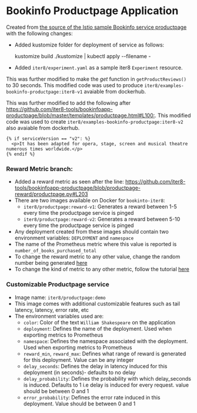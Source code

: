 # Bookinfo Productpage Application

Created from [the source of the Istio sample Bookinfo service productpage](https://github.com/istio/istio/tree/master/samples/bookinfo/src/productpage) with the following changes:

- Added kustomize folder for deployment of service as follows:

    kustomize build ./kustomize | kubectl apply --filename -

- Added `iter8/experiment.yaml` as a sample iter8 `Experiment` resource.

This was further modified to make the _get_ function in `getProductReviews()` to 30 seconds. This modified code was used to produce `iter8/examples-bookinfo-productpage:iter8-v1` avaiable from dockerhub.

This was further modified to add the following after <https://github.com/iter8-tools/bookinfoapp-productpage/blob/master/templates/productpage.html#L100:>.
This modified code was used to create `iter8/examples-bookinfo-productpage:iter8-v2` also avaiable from dockerhub.

    {% if serviceVersion == "v2": %}
      <p>It has been adapted for opera, stage, screen and musical theatre numerous times worldwide.</p>
    {% endif %}


### Reward Metric branch:
- Added a reward metric as seen after the line: <https://github.com/iter8-tools/bookinfoapp-productpage/blob/productpage-reward/productpage.py#L203>
- There are two images available on Docker for `bookinto-iter8`:
  - `iter8/productpage:reward-v1`: Generates a reward between 1-5 every time the productpage service is pinged
  - `iter8/productpage:reward-v2`: Generates a reward between 5-10 every time the productpage service is pinged
- Any deployment created from these images should contain two environment variables: `DEPLOYMENT` and `namespace`
- The name of the Prometheus metric where this value is reported is `number_of_books_purchased_total`
- To change the reward metric to any other value, change the random number being generated [here](https://github.com/iter8-tools/bookinfoapp-productpage/blob/productpage-reward/productpage.py#L214)
- To change the kind of metric to any other metric, follow the tutorial [here](https://github.com/iter8-tools/metrics-collection)


### Customizable Productpage service
- Image name: `iter8/productpage:demo`
- This image comes with additional customizable features such as tail latency, latency, error rate, etc
- The environment variables used are:
  - `color`: Color of the text `William Shakespeare` on the application
  - `deployment`: Defines the name of the deployment. Used when exporting metrics to Prometheus
  - `namespace`: Defines the namespace associated with the deployment. Used when exporting metrics to Prometheus
  - `reward_min`, `reward_max`: Defines what range of reward is generated for this deployment. Value can be any integer
  - `delay_seconds`: Defines the delay in latency induced for this deployment (in seconds)- defaults to no delay
  - `delay_probability`: Defines the probability with which delay_seconds is induced. Defaults to 1 i.e delay is induced for every request. value should be between 0 and 1
  - `error_probability`: Defines the error rate induced in this deployment. Value should be between 0 and 1
